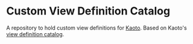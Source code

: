 # Custom View Definition Catalog

A repository to hold custom view definitions for [Kaoto](https://github.com/KaotoIO). Based on Kaoto's [view definition catalog](https://github.com/KaotoIO/kaoto-viewdefinition-catalog).

